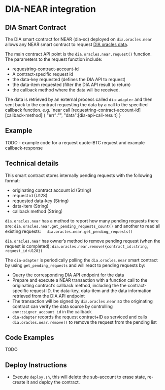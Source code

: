# DIA-NEAR integration

## DIA Smart Contract

The DIA smart contract for NEAR (dia-sc) deployed on `dia.oracles.near` allows any NEAR smart contract to request [DIA oracles data](https://diadata.org/).

The main contract API point is the `dia.oracles.near.request()` function. The parameters to the request function include: 
* requestring-contract-account-id
* A contract-specific request id
* the data-key requested (defines the DIA API to request)
* the data-item requested (filter the DIA API result to return)
* the callback method where the data will be received.

The data is retrieved by an external process called `dia-adapter` and then sent back to the contract requesting the data by a call to the specified callback function. e.g.
`near call [requestring-contract-account-id] [callback-method] { "err":"", "data":[dia-api-call-result] }

## Example

TODO - example code for a request quote-BTC request and example callback-response

## Technical details

This smart contract stores internally pending requests with the following format:
* originating contract account id (String)
* request id (U128)
* requested data-key (String)
* data-item (String)
* callback method (String)

`dia.oracles.near` has a method to report how many pending requests there are: `dia.oracles.near.get_pending_requests_count()` and another to read all existing requests: `  dia.oracles.near.get_pending_requests()`

`dia.oracles.near` has owner’s method to remove pending request (when the request is completed): `dia.oracles.near.remove({contract_id:string, request_id:U128})`

The `dia-adapter` is periodically polling the `dia.oracles.near` smart contract by using `get_pending_requests` and will react to pending requests by:
* Query the corresponding DIA API endpoint for the data
* Prepare and execute a NEAR transaction with a function call to the originating contract’s callback method, including the the contract-specific request ID, the data-key, data-item and the data information retrieved from the DIA API endpoint
* The transaction will be signed by `dia.oracles.near` so the originating contract can verify the data source by controlling `env::signer_account_id` in the callback
* `dia-adapter` records the request contract+ID as serviced and calls `dia.oracles.near.remove()` to remove the request from the pending list

## Code Examples
TODO

## Deploy Instructions

* Execute `deploy.sh`, this will delete the sub-account to erase state, re-create it and deploy the contract.
